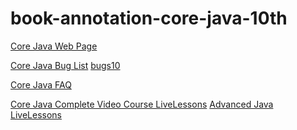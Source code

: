 # book-annotation-core-java-10th

[Core Java Web Page](https://www.horstmann.com/corejava.html)

[Core Java Bug List](https://www.horstmann.com/corejava/bugs.html)
[bugs10](https://www.horstmann.com/corejava/bugs10.html)
 
[Core Java FAQ](https://www.horstmann.com/corejava/faq.html)

[Core Java Complete Video Course LiveLessons](https://www.horstmann.com/corejava/livelessons/index.html#(1))
[Advanced Java LiveLessons](https://www.horstmann.com/corejava/livelessons2/index.html#(1))


